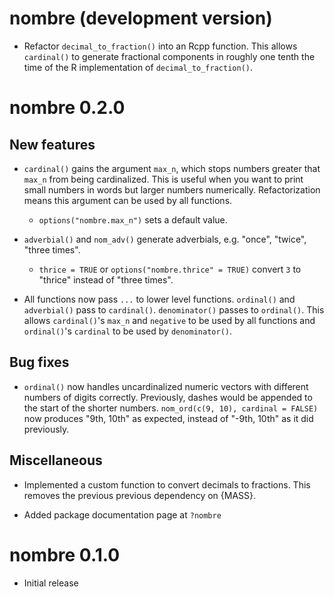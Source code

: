 # nombre (development version)

* Refactor `decimal_to_fraction()` into an Rcpp function.
  This allows `cardinal()` to generate fractional components in roughly one
  tenth the time of the R implementation of `decimal_to_fraction()`.

# nombre 0.2.0

## New features

* `cardinal()` gains the argument `max_n`, which stops numbers greater that
  `max_n` from being cardinalized.
  This is useful when you want to print small numbers in words but larger
  numbers numerically.
  Refactorization means this argument can be used by all functions.
  - `options("nombre.max_n")` sets a default value.
  
* `adverbial()` and `nom_adv()` generate adverbials, e.g. "once", "twice",
  "three times".
  - `thrice = TRUE` or `options("nombre.thrice" = TRUE)` convert `3` to "thrice"
    instead of "three times".
  
* All functions now pass `...` to lower level functions.
  `ordinal()` and `adverbial()` pass to `cardinal()`.
  `denominator()` passes to `ordinal()`.
  This allows `cardinal()`'s `max_n` and `negative` to be used by all functions
  and `ordinal()`'s `cardinal` to be used by `denominator()`.
  
## Bug fixes

* `ordinal()` now handles uncardinalized numeric vectors with different numbers
  of digits correctly.
  Previously, dashes would be appended to the start of the shorter numbers.
  `nom_ord(c(9, 10), cardinal = FALSE)` now produces "9th, 10th" as expected,
  instead of "-9th, 10th" as it did previously.
  
## Miscellaneous

* Implemented a custom function to convert decimals to fractions.
  This removes the previous previous dependency on {MASS}.
  
* Added package documentation page at `?nombre`

# nombre 0.1.0

* Initial release
